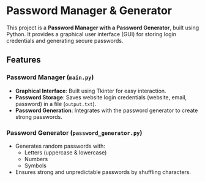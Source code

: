 # Password Manager & Generator

This project is a **Password Manager with a Password Generator**, built using Python. It provides a graphical user interface (GUI) for storing login credentials and generating secure passwords.

## Features

### Password Manager (`main.py`)
- **Graphical Interface**: Built using Tkinter for easy interaction.
- **Password Storage**: Saves website login credentials (website, email, password) in a file (`output.txt`).
- **Password Generation**: Integrates with the password generator to create strong passwords.

### Password Generator (`password_generator.py`)
- Generates random passwords with:
  - Letters (uppercase & lowercase)
  - Numbers
  - Symbols
- Ensures strong and unpredictable passwords by shuffling characters.